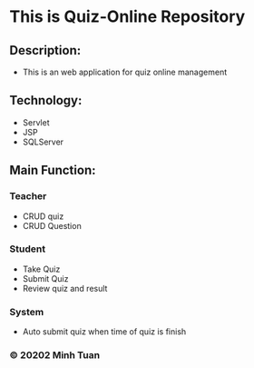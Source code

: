 # This is Quiz-Online Repository

## Description:

* This is an web application for quiz online management

## Technology:

* Servlet
* JSP
* SQLServer

## Main Function:

### Teacher
* CRUD quiz 
* CRUD Question

### Student
* Take Quiz
* Submit Quiz
* Review quiz and result

### System
* Auto submit quiz when time of quiz is finish

### © 20202 Minh Tuan 
